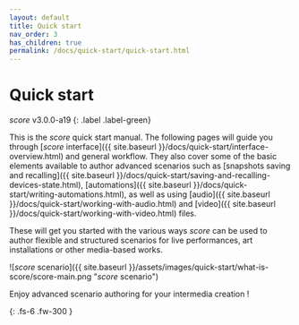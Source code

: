 ```yaml
---
layout: default
title: Quick start
nav_order: 3
has_children: true
permalink: /docs/quick-start/quick-start.html
---
```


# Quick start

*score* v3.0.0-a19
{: .label .label-green}

This is the *score* quick start manual. The following pages will guide you through [*score* interface]({{ site.baseurl }}/docs/quick-start/interface-overview.html) and general workflow. They also cover some of the basic elements available to author advanced scenarios such as [snapshots saving and recalling]({{ site.baseurl }}/docs/quick-start/saving-and-recalling-devices-state.html), [automations]({{ site.baseurl }}/docs/quick-start/writing-automations.html), as well as using [audio]({{ site.baseurl }}/docs/quick-start/working-with-audio.html) and [video]({{ site.baseurl }}/docs/quick-start/working-with-video.html) files.

These will get you started with the various ways *score* can be used to author flexible and structured scenarios for live performances, art installations or other media-based works.

![*score* scenario]({{ site.baseurl }}/assets/images/quick-start/what-is-score/score-main.png "*score* scenario")

Enjoy advanced scenario authoring for your intermedia creation !

{: .fs-6 .fw-300 }

